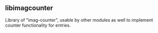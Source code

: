## libimagcounter

Library of "imag-counter", usable by other modules as well to implement counter
functionality for entries.
